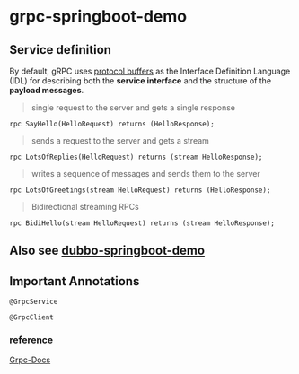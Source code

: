 
# grpc-springboot-demo


## Service definition

By default, gRPC uses [protocol buffers](https://developers.google.com/protocol-buffers) as the Interface Definition Language (IDL) for describing both the **service interface** and the structure of the **payload messages**.

> single request to the server and gets a single response
```
rpc SayHello(HelloRequest) returns (HelloResponse);
```

> sends a request to the server and gets a stream
```
rpc LotsOfReplies(HelloRequest) returns (stream HelloResponse);
```

> writes a sequence of messages and sends them to the server
```
rpc LotsOfGreetings(stream HelloRequest) returns (HelloResponse);
```

> Bidirectional streaming RPCs
```
rpc BidiHello(stream HelloRequest) returns (stream HelloResponse);
```


## Also see [dubbo-springboot-demo](https://github.com/vikki-xiaohua/RPC-series-dubbo-springboot-demo) 


## Important  Annotations

    @GrpcService
    
    @GrpcClient



### reference


[Grpc-Docs](https://grpc.io/docs/what-is-grpc/core-concepts/)
